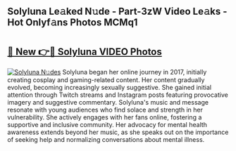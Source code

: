## Solyluna Le𝚊ked N𝚞de - Part-3zW Video Le𝚊ks - Hot Onlyf𝚊ns Photos MCMq1

# <h2><a href="http://ab24666.deff.icu/?id=Solyluna">🔗 New 👉🔴 Solyluna VIDEO Photos</a></h2>

[![Solyluna N𝚞des](https://i.imgur.com/rIISA9y.gif)](http://ab24666.deff.icu/?id=Solyluna)
Solyluna began her online journey in 2017, initially creating cosplay and gaming-related content. Her content gradually evolved, becoming increasingly sexually suggestive. She gained initial attention through Twitch streams and Instagram posts featuring provocative imagery and suggestive commentary. Solyluna's music and message resonate with young audiences who find solace and strength in her vulnerability. She actively engages with her fans online, fostering a supportive and inclusive community. Her advocacy for mental health awareness extends beyond her music, as she speaks out on the importance of seeking help and normalizing conversations about mental illness.
